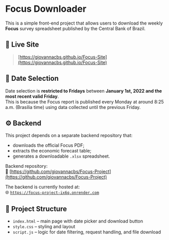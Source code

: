 # Focus Downloader 

This is a simple front-end project that allows users to download the weekly **Focus** survey spreadsheet published by the Central Bank of Brazil.

## 🔗 Live Site

> [https://giovannacbs.github.io/Focus-Site](https://giovannacbs.github.io/Focus-Site)

## 📅 Date Selection

Date selection is **restricted to Fridays** between **January 1st, 2022 and the most recent valid Friday**.  
This is because the Focus report is published every Monday at around 8:25 a.m. (Brasília time) using data collected until the previous Friday.

## ⚙️ Backend

This project depends on a separate backend repository that:

- downloads the official Focus PDF;
- extracts the economic forecast table;
- generates a downloadable `.xlsx` spreadsheet.

Backend repository:  
🔗 [https://github.com/giovannacbs/Focus-Project](https://github.com/giovannacbs/Focus-Project)

The backend is currently hosted at:  
🌐 [`https://focus-project-ix6q.onrender.com`](https://focus-project-ix6q.onrender.com)

## 📁 Project Structure

- `index.html` – main page with date picker and download button  
- `style.css` – styling and layout  
- `script.js` – logic for date filtering, request handling, and file download
